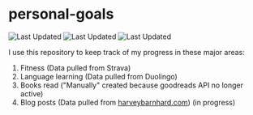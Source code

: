 # personal-goals
![Last Updated](https://img.shields.io/date/1625883612?color=FC4C02&label=Fitness%20Updated&logo=strava)
![Last Updated](https://img.shields.io/date/1625883612?color=7ac70c&label=Language%20Updated&logo=duolingo)
![Last Updated](https://img.shields.io/date/1625883612?color=e9e5cd&label=Books%20Updated&logo=goodreads)

I use this repository to keep track of my progress in these major areas:

1. Fitness (Data pulled from Strava)
2. Language learning (Data pulled from Duolingo)
3. Books read ("Manually" created because goodreads API no longer active)
4. Blog posts (Data pulled from [harveybarnhard.com](https://harveybarnhard.com)) (in progress)
